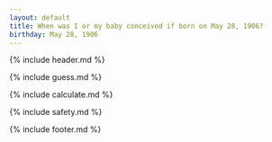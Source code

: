 ```yaml
---
layout: default
title: When was I or my baby conceived if born on May 28, 1906?
birthday: May 28, 1906
---
```


{% include header.md %}

{% include guess.md %}

{% include calculate.md %}

{% include safety.md %}

{% include footer.md %}



